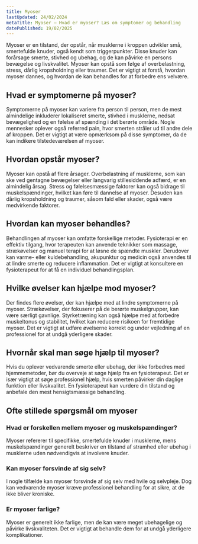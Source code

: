```yaml
---
title: Myoser
lastUpdated: 24/02/2024
metaTitle: Myoser – Hvad er myoser? Læs om symptomer og behandling
datePublished: 19/02/2025
---
```


Myoser er en tilstand, der opstår, når musklerne i kroppen udvikler små, smertefulde knuder, også kendt som triggerpunkter. Disse knuder kan forårsage smerte, stivhed og ubehag, og de kan påvirke en persons bevægelse og livskvalitet. Myoser kan opstå som følge af overbelastning, stress, dårlig kropsholdning eller traumer. Det er vigtigt at forstå, hvordan myoser dannes, og hvordan de kan behandles for at forbedre ens velvære.

## Hvad er symptomerne på myoser?

Symptomerne på myoser kan variere fra person til person, men de mest almindelige inkluderer lokaliseret smerte, stivhed i musklerne, nedsat bevægelighed og en følelse af spænding i det berørte område. Nogle mennesker oplever også referred pain, hvor smerten stråler ud til andre dele af kroppen. Det er vigtigt at være opmærksom på disse symptomer, da de kan indikere tilstedeværelsen af myoser.

## Hvordan opstår myoser?

Myoser kan opstå af flere årsager. Overbelastning af musklerne, som kan ske ved gentagne bevægelser eller langvarig stillesiddende adfærd, er en almindelig årsag. Stress og følelsesmæssige faktorer kan også bidrage til muskelspændinger, hvilket kan føre til dannelse af myoser. Desuden kan dårlig kropsholdning og traumer, såsom fald eller skader, også være medvirkende faktorer.

## Hvordan kan myoser behandles?

Behandlingen af myoser kan omfatte forskellige metoder. Fysioterapi er en effektiv tilgang, hvor terapeuten kan anvende teknikker som massage, strækøvelser og manuel terapi for at løsne de spændte muskler. Derudover kan varme- eller kuldebehandling, akupunktur og medicin også anvendes til at lindre smerte og reducere inflammation. Det er vigtigt at konsultere en fysioterapeut for at få en individuel behandlingsplan.

## Hvilke øvelser kan hjælpe mod myoser?

Der findes flere øvelser, der kan hjælpe med at lindre symptomerne på myoser. Strækøvelser, der fokuserer på de berørte muskelgrupper, kan være særligt gavnlige. Styrketræning kan også hjælpe med at forbedre muskeltonus og stabilitet, hvilket kan reducere risikoen for fremtidige myoser. Det er vigtigt at udføre øvelserne korrekt og under vejledning af en professionel for at undgå yderligere skader.

## Hvornår skal man søge hjælp til myoser?

Hvis du oplever vedvarende smerte eller ubehag, der ikke forbedres med hjemmemetoder, bør du overveje at søge hjælp fra en fysioterapeut. Det er især vigtigt at søge professionel hjælp, hvis smerten påvirker din daglige funktion eller livskvalitet. En fysioterapeut kan vurdere din tilstand og anbefale den mest hensigtsmæssige behandling.

## Ofte stillede spørgsmål om myoser

### Hvad er forskellen mellem myoser og muskelspændinger?

Myoser refererer til specifikke, smertefulde knuder i musklerne, mens muskelspændinger generelt beskriver en tilstand af stramhed eller ubehag i musklerne uden nødvendigvis at involvere knuder.

### Kan myoser forsvinde af sig selv?

I nogle tilfælde kan myoser forsvinde af sig selv med hvile og selvpleje. Dog kan vedvarende myoser kræve professionel behandling for at sikre, at de ikke bliver kroniske.

### Er myoser farlige?

Myoser er generelt ikke farlige, men de kan være meget ubehagelige og påvirke livskvaliteten. Det er vigtigt at behandle dem for at undgå yderligere komplikationer.
